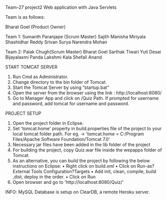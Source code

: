 Team-27 project2
Web application with Java Servlets

Team is as follows:

Bharat Goel (Product Owner)

Team 1: Sumanth Paranjape (Scrum Master) Sajith Manisha Miriyala Shashidhar Reddy Srivan Surya Narendra Mohan

Team 2: Palak Chugh(Scrum Master) Bharat Goel Sarthak Tiwari Yuti Desai Bijayalaxmi Panda Lakshmi Kala Shefali Anand

START TOMCAT SERVER

1. Run Cmd as Administrator.
2. Change directory to the bin folder of Tomcat.
3. Start the Tomcat Server by using “startup.bat”
4. Open the server from the browser using the link : http://localhost:8080/
5. Go to Manager App and click on /Quiz Path. If prompted for username and password, add tomcat for username and password.

PROJECT SETUP

1. Open the project folder in Eclipse.
2. Set 'tomcat.home' property in build.properties file of the project to your local tomcat folder path. For eg.
-> 'tomcat.home = C:/Program Files/Apache Software Foundation/Tomcat 7.0'
3. Necessary jar files have been added in the lib folder of the project
4. For building the project, copy Quiz.war file inside the wepapps folder of Tomcat.
5. As an alternative, you can build the project by following the below instructions on Eclipse: •	Right click on build.xml •	Click on Run-as?External Tools Configuration?Targets •	Add init, clean, compile, build ,dist, deploy in the order. •	Click on Run
6. Open browser and go to 'http://localhost:8080/Quiz/'

INFO: MySQL Database is setup on ClearDB, a remote Heroku server. 
